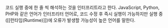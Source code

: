 코드 실행 중에 한 줄 씩 해석하는 것을 인터프리트라고 한다. JavaScript, Python, PHP와 같은 언어가 인터프리터 언어로, 코드 수정 후 즉시 실행이 가능하지만 실행 중([[런타임(Runtime)]])에 오류가 발생할 가능성이 높은 언어를 말한다.